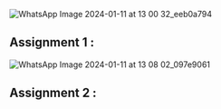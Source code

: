![WhatsApp Image 2024-01-11 at 13 00 32_eeb0a794](https://github.com/Om-Bhandarkar/Flutter_Development/assets/99426684/8f598564-5c4a-4896-ae1f-510014b5bfa2)
<h2>Assignment 1 : </h2>

![WhatsApp Image 2024-01-11 at 13 08 02_097e9061](https://github.com/Om-Bhandarkar/Flutter_Development/assets/99426684/63314148-896a-4d83-bbc2-bae54a48057e)
<h2>Assignment 2 : </h2>
